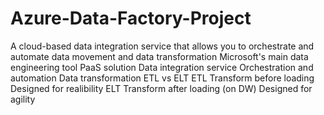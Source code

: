 # Azure-Data-Factory-Project
A cloud-based data integration service that allows you to orchestrate and automate data movement and data transformation
Microsoft's main data engineering tool
PaaS solution
Data integration service
Orchestration and automation
Data transformation
ETL vs ELT
ETL
Transform before loading
Designed for realibility
ELT
Transform after loading (on DW)
Designed for agility
